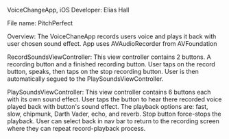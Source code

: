 VoiceChangeApp, iOS Developer: Elias Hall

File name: PitchPerfect

Overview: The VoiceChaneApp records users voice and plays it back with user chosen sound effect. App uses AVAudioRecorder from AVFoundation

RecordSoundsViewController: This view controller contains 2 buttons. A recording button and a finished recording button. User taps on the record button, speaks, then taps on the stop recording button. User is then automatically segued to the PlaySoundsViewController. 

PlaySoundsViewController: This view controller contains 6 buttons each with its own sound effect. User taps the button to hear there recorded voice played back with button's sound effect. The playback options are: fast, slow, chipmunk, Darth Vader, echo, and reverb. Stop button force-stops the playback.  User can select back in nav bar to return to the recording screen where they can repeat record-playback process.
